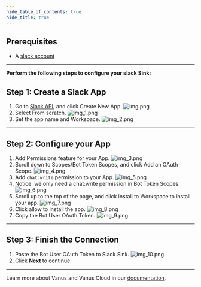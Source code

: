 ```yaml
--- 
hide_table_of_contents: true
hide_title: true
---
```


## Prerequisites

- A [slack account](https://slack.com)

---

**Perform the following steps to configure your slack Sink:**

## Step 1: Create a Slack App
1. Go to [Slack API](https://api.slack.com/apps), and click Create New App.
![img.png](images/img.png)
2. Select From scratch.
![img_1.png](images/img_1.png)
3. Set the app name and Workspace.
![img_2.png](images/img_2.png)


---

## Step 2: Configure your App
1. Add Permissions feature for your App.
![img_3.png](images/img_3.png)
2. Scroll down to Scopes/Bot Token Scopes, and click Add an OAuth Scope.
![img_4.png](images/img_4.png)
3. Add `chat:write` permission to your App.
![img_5.png](images/img_5.png)
4. Notice: we only need a chat:write permission in Bot Token Scopes.
![img_6.png](images/img_6.png)
5. Scroll up to the top of the page, and click install to Workspace to install your app.
![img_7.png](images/img_7.png)
6. Click allow to install the app.
![img_8.png](images/img_8.png)
7. Copy the Bot User OAuth Token.
 ![img_9.png](images/img_9.png)

---

## Step 3: Finish the Connection
1. Paste the Bot User OAuth Token to Slack Sink.
![img_10.png](images/img_10.png)
2. Click **Next** to continue.

---

Learn more about Vanus and Vanus Cloud in our [documentation](https://docs.vanus.ai).
